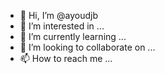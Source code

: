- 👋 Hi, I’m @ayoudjb
- 👀 I’m interested in ...
- 🌱 I’m currently learning ...
- 💞️ I’m looking to collaborate on ...
- 📫 How to reach me ...

<!---
ayoudjb/ayoudjb is a ✨ special ✨ repository because its `README.md` (this file) appears on your GitHub profile.
You can click the Preview link to take a look at your changes.
--->
